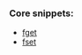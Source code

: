 ### Core snippets:
* [fget](https://github.com/uonick/fatfree-snippets/blob/master/fatfree-get.sublime-snippet#L6)
* [fset](https://github.com/uonick/fatfree-snippets/blob/master/fatfree-set.sublime-snippet#L6)